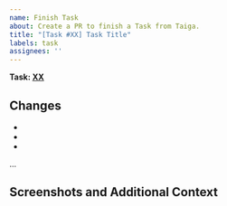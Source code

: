 ```yaml
---
name: Finish Task
about: Create a PR to finish a Task from Taiga.
title: "[Task #XX] Task Title"
labels: task
assignees: ''
---
```


<!-- To use this template, append the query parameter: `&template=task_pr.md` -->
<!-- For more information, see: https://docs.github.com/en/pull-requests/collaborating-with-pull-requests/proposing-changes-to-your-work-with-pull-requests/using-query-parameters-to-create-a-pull-request -->

<!-- Replace the XX here with the number for the Task from Taiga. -->
**Task: [XX](https://tree.taiga.io/project/dmyoung9-2022_18h_web-based_game/task/XX)**

**Changes**
---

<!-- List major changes included in this PR here: -->
 -
 -
 -
 ...

**Screenshots and Additional Context**
---

<!-- If applicable, add any other context or screenshots about the changes here. -->
